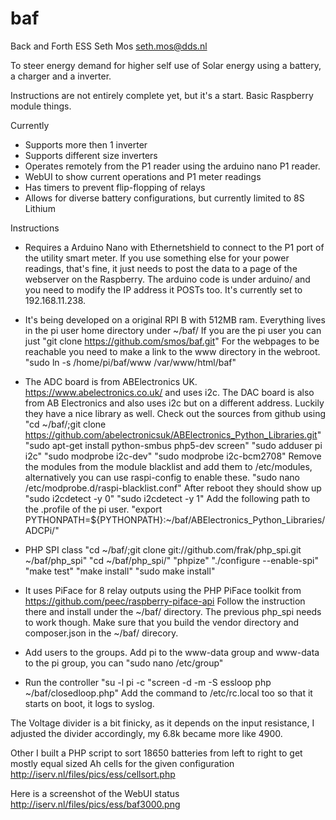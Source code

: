 # baf
Back and Forth ESS
Seth Mos <seth.mos@dds.nl>

To steer energy demand for higher self use of Solar energy using a battery, a charger and a inverter.

Instructions are not entirely complete yet, but it's a start. Basic Raspberry module things.

Currently
- Supports more then 1 inverter
- Supports different size inverters
- Operates remotely from the P1 reader using the arduino nano P1 reader.
- WebUI to show current operations and P1 meter readings
- Has timers to prevent flip-flopping of relays
- Allows for diverse battery configurations, but currently limited to 8S Lithium

Instructions
- Requires a Arduino Nano with Ethernetshield to connect to the P1 port of the utility smart meter. If you use something else for your power readings, that's fine, it just needs to post the data to a page of the webserver on the Raspberry. The arduino code is under arduino/ and you need to modify the IP address it POSTs too. It's currently set to 192.168.11.238.

- It's being developed on a original RPI B with 512MB ram. Everything lives in the pi user home directory under ~/baf/
If you are the pi user you can just "git clone https://github.com/smos/baf.git"
For the webpages to be reachable you need to make a link to the www directory in the webroot. "sudo ln -s /home/pi/baf/www /var/www/html/baf"

- The ADC board is from ABElectronics UK. https://www.abelectronics.co.uk/ and uses i2c. The DAC board is also from AB Electronics and also uses i2c but on a different address. Luckily they have a nice library as well.
Check out the sources from github using "cd ~/baf/;git clone https://github.com/abelectronicsuk/ABElectronics_Python_Libraries.git" 
"sudo apt-get install python-smbus php5-dev screen"
"sudo adduser pi i2c"
"sudo modprobe i2c-dev"
"sudo modprobe i2c-bcm2708"
Remove the modules from the module blacklist and add them to /etc/modules, alternatively you can use raspi-config to enable these.
"sudo nano /etc/modprobe.d/raspi-blacklist.conf"
After reboot they should show up
"sudo i2cdetect -y 0"
"sudo i2cdetect -y 1"
Add the following path to the .profile of the pi user.
"export PYTHONPATH=${PYTHONPATH}:~/baf/ABElectronics_Python_Libraries/ADCPi/"

- PHP SPI class "cd ~/baf/;git clone git://github.com/frak/php_spi.git ~/baf/php_spi"
"cd ~/baf/php_spi/"
"phpize"
"./configure --enable-spi"
"make test"
"make install"
"sudo make install"

- It uses PiFace for 8 relay outputs using the PHP PiFace toolkit from https://github.com/peec/raspberry-piface-api
Follow the instruction there and install under the ~/baf/ directory. The previous php_spi needs to work though.
Make sure that you build the vendor directory and composer.json in the ~/baf/ direcory.

- Add users to the groups. Add pi to the www-data group and www-data to the pi group, you can "sudo nano /etc/group"

- Run the controller
"su -l pi -c "screen -d -m -S essloop php ~/baf/closedloop.php"
Add the command to /etc/rc.local too so that it starts on boot, it logs to syslog.

The Voltage divider is a bit finicky, as it depends on the input resistance, I adjusted the divider accordingly, my 6.8k became more like 4900.

Other
I built a PHP script to sort 18650 batteries from left to right to get mostly equal sized Ah cells for the given configuration
http://iserv.nl/files/pics/ess/cellsort.php

Here is a screenshot of the WebUI status
http://iserv.nl/files/pics/ess/baf3000.png
